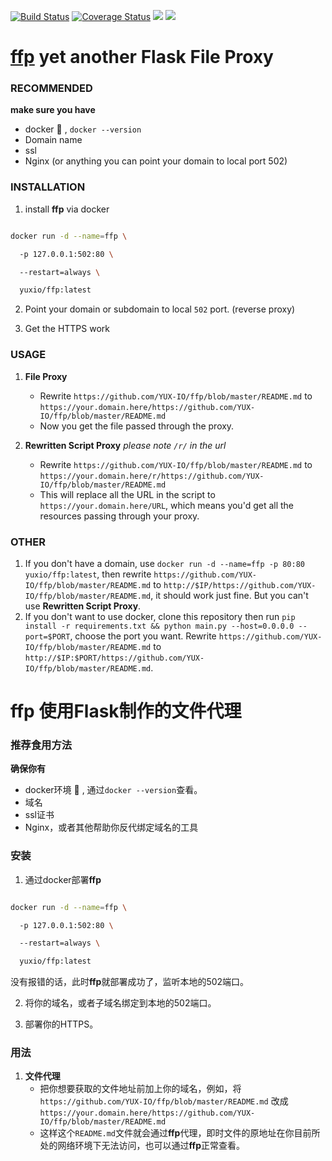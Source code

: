 [![Build Status](https://travis-ci.com/YUX-IO/ffp.svg?branch=master)](https://travis-ci.com/YUX-IO/ffp)
[![Coverage Status](https://coveralls.io/repos/github/YUX-IO/ffp/badge.svg?branch=master)](https://coveralls.io/github/YUX-IO/ffp?branch=master)
![](https://img.shields.io/docker/pulls/yuxio/ffp.svg?colorB=4AC41C)
![](https://shields.beevelop.com/docker/image/image-size/yuxio/ffp/latest.svg) 

# [ffp](https://github.com/YUX-IO/ffp) yet another Flask File Proxy

### RECOMMENDED

**make sure you have**

- docker :whale: , `docker --version`
- Domain name
- ssl
- Nginx (or anything you can point your domain to local port 502)

### INSTALLATION

1. install **ffp** via docker 

```bash

docker run -d --name=ffp \

  -p 127.0.0.1:502:80 \

  --restart=always \

  yuxio/ffp:latest

```

2. Point your domain or subdomain to local `502` port. (reverse proxy)

3. Get the HTTPS work

### USAGE

1. **File Proxy**
   - Rewrite `https://github.com/YUX-IO/ffp/blob/master/README.md` to `https://your.domain.here/https://github.com/YUX-IO/ffp/blob/master/README.md`
   - Now you get the file passed through the proxy.

2. **Rewritten Script Proxy**          *please note `/r/` in the url*
   - Rewrite `https://github.com/YUX-IO/ffp/blob/master/README.md` to `https://your.domain.here/r/https://github.com/YUX-IO/ffp/blob/master/README.md`
   - This will replace all the URL in the script to `https://your.domain.here/URL`, which means you'd get all the resources passing through your proxy.

### OTHER

1. If you don't have a domain, use `docker run -d --name=ffp -p 80:80 yuxio/ffp:latest`, then rewrite `https://github.com/YUX-IO/ffp/blob/master/README.md` to `http://$IP/https://github.com/YUX-IO/ffp/blob/master/README.md`, it should work just fine. But you can't use **Rewritten Script Proxy**.
2. If you don't want to use docker, clone this repository then run `pip install -r requirements.txt && python main.py --host=0.0.0.0 --port=$PORT`, choose the port you want. Rewrite `https://github.com/YUX-IO/ffp/blob/master/README.md` to `http://$IP:$PORT/https://github.com/YUX-IO/ffp/blob/master/README.md`.



# ffp 使用Flask制作的文件代理

### 推荐食用方法

**确保你有**

- docker环境 :whale: , 通过`docker --version`查看。
- 域名
- ssl证书
- Nginx，或者其他帮助你反代绑定域名的工具

### 安装

1. 通过docker部署**ffp**

```bash

docker run -d --name=ffp \

  -p 127.0.0.1:502:80 \

  --restart=always \

  yuxio/ffp:latest

```
没有报错的话，此时**ffp**就部署成功了，监听本地的502端口。

2. 将你的域名，或者子域名绑定到本地的502端口。

3. 部署你的HTTPS。

### 用法

1. **文件代理**
   - 把你想要获取的文件地址前加上你的域名，例如，将 `https://github.com/YUX-IO/ffp/blob/master/README.md` 改成 `https://your.domain.here/https://github.com/YUX-IO/ffp/blob/master/README.md`
   - 这样这个`README.md`文件就会通过**ffp**代理，即时文件的原地址在你目前所处的网络环境下无法访问，也可以通过**ffp**正常查看。
  